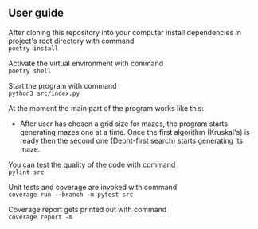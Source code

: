 ## User guide

After cloning this repository into your computer install dependencies in project's root directory with command    
`poetry install`    
   
Activate the virtual environment with command   
`poetry shell`    
    
Start the program with command    
`python3 src/index.py`    
    
At the moment the main part of the program works like this:
- After user has chosen a grid size for mazes, the program starts generating mazes one at a time.
Once the first algorithm (Kruskal's) is ready then the second one (Depht-first search) starts generating its maze.

You can test the quality of the code with command   
`pylint src`    

Unit tests and coverage are invoked with command    
`coverage run --branch -m pytest src`   

Coverage report gets printed out with command   
`coverage report -m`    
 
